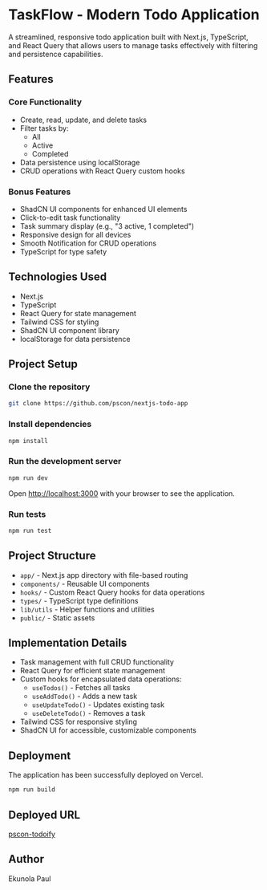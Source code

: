 # TaskFlow - Modern Todo Application

A streamlined, responsive todo application built with Next.js, TypeScript, and React Query that allows users to manage tasks effectively with filtering and persistence capabilities.

## Features

### Core Functionality

- Create, read, update, and delete tasks
- Filter tasks by:
  - All
  - Active
  - Completed
- Data persistence using localStorage
- CRUD operations with React Query custom hooks

### Bonus Features

- ShadCN UI components for enhanced UI elements
- Click-to-edit task functionality
- Task summary display (e.g., "3 active, 1 completed")
- Responsive design for all devices
- Smooth Notification for CRUD operations
- TypeScript for type safety

## Technologies Used

- Next.js
- TypeScript
- React Query for state management
- Tailwind CSS for styling
- ShadCN UI component library
- localStorage for data persistence

## Project Setup

### Clone the repository

```bash
git clone https://github.com/pscon/nextjs-todo-app
```

### Install dependencies

```bash
npm install
```

### Run the development server

```bash
npm run dev
```

Open [http://localhost:3000](http://localhost:3000) with your browser to see the application.

### Run tests

```bash
npm run test
```

## Project Structure

- `app/` - Next.js app directory with file-based routing
- `components/` - Reusable UI components
- `hooks/` - Custom React Query hooks for data operations
- `types/` - TypeScript type definitions
- `lib/utils` - Helper functions and utilities
- `public/` - Static assets

## Implementation Details

- Task management with full CRUD functionality
- React Query for efficient state management
- Custom hooks for encapsulated data operations:
  - `useTodos()` - Fetches all tasks
  - `useAddTodo()` - Adds a new task
  - `useUpdateTodo()` - Updates existing task
  - `useDeleteTodo()` - Removes a task
- Tailwind CSS for responsive styling
- ShadCN UI for accessible, customizable components

## Deployment

The application has been successfully deployed on Vercel.

```bash
npm run build
```

## Deployed URL

[pscon-todoify](https://nextjs-todo-app-zeeo.vercel.app/)

## Author

Ekunola Paul
